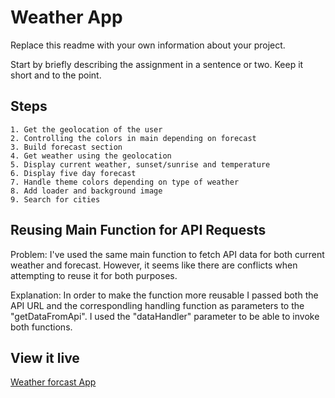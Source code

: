 # Weather App

Replace this readme with your own information about your project.

Start by briefly describing the assignment in a sentence or two. Keep it short and to the point.

## Steps

    1. Get the geolocation of the user
    2. Controlling the colors in main depending on forecast
    3. Build forecast section
    4. Get weather using the geolocation
    5. Display current weather, sunset/sunrise and temperature
    6. Display five day forecast
    7. Handle theme colors depending on type of weather
    8. Add loader and background image
    9. Search for cities

## Reusing Main Function for API Requests

Problem: I've used the same main function to fetch API data for both current weather and forecast. However, it seems like there are conflicts when attempting to reuse it for both purposes.

Explanation: In order to make the function more reusable I passed both the API URL and the correspondling handling function as parameters to the "getDataFromApi". I used the "dataHandler" parameter to be able to invoke both functions.

## View it live

[Weather forcast App](https://technigo-project-weather-app.netlify.app/)
